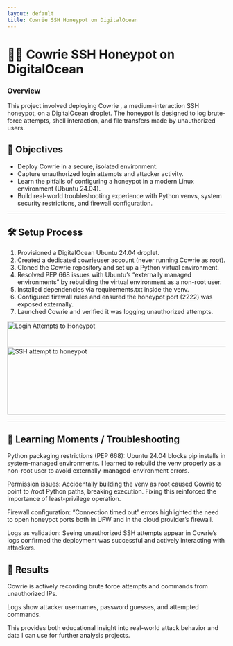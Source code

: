 ```yaml
---
layout: default
title: Cowrie SSH Honeypot on DigitalOcean
---
```


# 🕵️‍♂️ Cowrie SSH Honeypot on DigitalOcean
### Overview

This project involved deploying Cowrie
, a medium-interaction SSH honeypot, on a DigitalOcean droplet. The honeypot is designed to log brute-force attempts, shell interaction, and file transfers made by unauthorized users.

## 🎯 Objectives

- Deploy Cowrie in a secure, isolated environment.
- Capture unauthorized login attempts and attacker activity.
- Learn the pitfalls of configuring a honeypot in a modern Linux environment (Ubuntu 24.04).
- Build real-world troubleshooting experience with Python venvs, system security restrictions, and firewall configuration.

---

## 🛠️ Setup Process

1. Provisioned a DigitalOcean Ubuntu 24.04 droplet.
2. Created a dedicated cowrieuser account (never running Cowrie as root).
3. Cloned the Cowrie repository and set up a Python virtual environment.
4. Resolved PEP 668 issues with Ubuntu’s “externally managed environments” by rebuilding the virtual environment as a non-root user.
5. Installed dependencies via requirements.txt inside the venv.
6. Configured firewall rules and ensured the honeypot port (2222) was exposed externally.
7. Launched Cowrie and verified it was logging unauthorized attempts.

<img width="624" height="59" alt="Login Attempts to Honeypot" src="https://github.com/user-attachments/assets/80741a88-c0d1-4b9a-9563-c13ad2ed31aa" />

<img width="624" height="157" alt="SSH attempt to honeypot" src="https://github.com/user-attachments/assets/27216cc6-0644-40a7-89aa-9f0371782237" />


---

## 🔧 Learning Moments / Troubleshooting

Python packaging restrictions (PEP 668): Ubuntu 24.04 blocks pip installs in system-managed environments. I learned to rebuild the venv properly as a non-root user to avoid externally-managed-environment errors.

Permission issues: Accidentally building the venv as root caused Cowrie to point to /root Python paths, breaking execution. Fixing this reinforced the importance of least-privilege operation.

Firewall configuration: “Connection timed out” errors highlighted the need to open honeypot ports both in UFW and in the cloud provider’s firewall.

Logs as validation: Seeing unauthorized SSH attempts appear in Cowrie’s logs confirmed the deployment was successful and actively interacting with attackers.

## 📑 Results

Cowrie is actively recording brute force attempts and commands from unauthorized IPs.

Logs show attacker usernames, password guesses, and attempted commands.

This provides both educational insight into real-world attack behavior and data I can use for further analysis projects.
